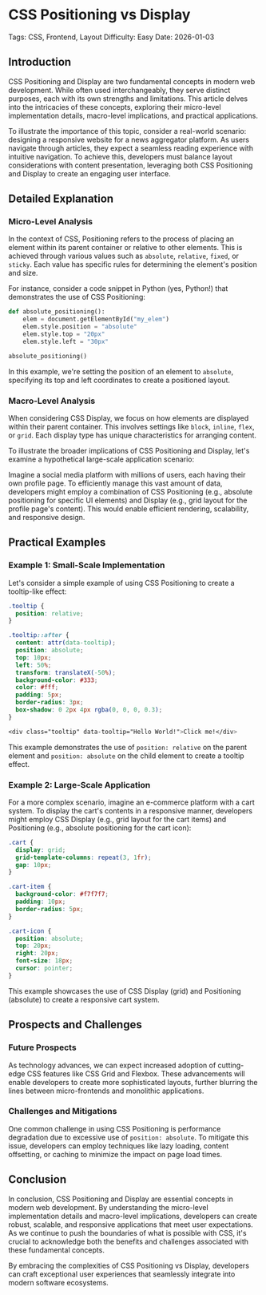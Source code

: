 # CSS Positioning vs Display
Tags: CSS, Frontend, Layout
Difficulty: Easy
Date: 2026-01-03

## Introduction
CSS Positioning and Display are two fundamental concepts in modern web development. While often used interchangeably, they serve distinct purposes, each with its own strengths and limitations. This article delves into the intricacies of these concepts, exploring their micro-level implementation details, macro-level implications, and practical applications.

To illustrate the importance of this topic, consider a real-world scenario: designing a responsive website for a news aggregator platform. As users navigate through articles, they expect a seamless reading experience with intuitive navigation. To achieve this, developers must balance layout considerations with content presentation, leveraging both CSS Positioning and Display to create an engaging user interface.

## Detailed Explanation
### Micro-Level Analysis

In the context of CSS, Positioning refers to the process of placing an element within its parent container or relative to other elements. This is achieved through various values such as `absolute`, `relative`, `fixed`, or `sticky`. Each value has specific rules for determining the element's position and size.

For instance, consider a code snippet in Python (yes, Python!) that demonstrates the use of CSS Positioning:
```python
def absolute_positioning():
    elem = document.getElementById("my_elem")
    elem.style.position = "absolute"
    elem.style.top = "20px"
    elem.style.left = "30px"

absolute_positioning()
```
In this example, we're setting the position of an element to `absolute`, specifying its top and left coordinates to create a positioned layout.

### Macro-Level Analysis

When considering CSS Display, we focus on how elements are displayed within their parent container. This involves settings like `block`, `inline`, `flex`, or `grid`. Each display type has unique characteristics for arranging content.

To illustrate the broader implications of CSS Positioning and Display, let's examine a hypothetical large-scale application scenario:

Imagine a social media platform with millions of users, each having their own profile page. To efficiently manage this vast amount of data, developers might employ a combination of CSS Positioning (e.g., absolute positioning for specific UI elements) and Display (e.g., grid layout for the profile page's content). This would enable efficient rendering, scalability, and responsive design.

## Practical Examples

### Example 1: Small-Scale Implementation
Let's consider a simple example of using CSS Positioning to create a tooltip-like effect:
```css
.tooltip {
  position: relative;
}

.tooltip::after {
  content: attr(data-tooltip);
  position: absolute;
  top: 10px;
  left: 50%;
  transform: translateX(-50%);
  background-color: #333;
  color: #fff;
  padding: 5px;
  border-radius: 3px;
  box-shadow: 0 2px 4px rgba(0, 0, 0, 0.3);
}

<div class="tooltip" data-tooltip="Hello World!">Click me!</div>
```
This example demonstrates the use of `position: relative` on the parent element and `position: absolute` on the child element to create a tooltip effect.

### Example 2: Large-Scale Application
For a more complex scenario, imagine an e-commerce platform with a cart system. To display the cart's contents in a responsive manner, developers might employ CSS Display (e.g., grid layout for the cart items) and Positioning (e.g., absolute positioning for the cart icon):
```css
.cart {
  display: grid;
  grid-template-columns: repeat(3, 1fr);
  gap: 10px;
}

.cart-item {
  background-color: #f7f7f7;
  padding: 10px;
  border-radius: 5px;
}

.cart-icon {
  position: absolute;
  top: 20px;
  right: 20px;
  font-size: 18px;
  cursor: pointer;
}
```
This example showcases the use of CSS Display (grid) and Positioning (absolute) to create a responsive cart system.

## Prospects and Challenges
### Future Prospects

As technology advances, we can expect increased adoption of cutting-edge CSS features like CSS Grid and Flexbox. These advancements will enable developers to create more sophisticated layouts, further blurring the lines between micro-frontends and monolithic applications.

### Challenges and Mitigations

One common challenge in using CSS Positioning is performance degradation due to excessive use of `position: absolute`. To mitigate this issue, developers can employ techniques like lazy loading, content offsetting, or caching to minimize the impact on page load times.

## Conclusion
In conclusion, CSS Positioning and Display are essential concepts in modern web development. By understanding the micro-level implementation details and macro-level implications, developers can create robust, scalable, and responsive applications that meet user expectations. As we continue to push the boundaries of what is possible with CSS, it's crucial to acknowledge both the benefits and challenges associated with these fundamental concepts.

By embracing the complexities of CSS Positioning vs Display, developers can craft exceptional user experiences that seamlessly integrate into modern software ecosystems.